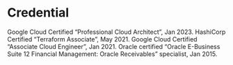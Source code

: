 # Credential
Google Cloud Certified “Professional Cloud Architect”, Jan 2023.
HashiCorp Certified “Terraform Associate”, May 2021.
Google Cloud Certified “Associate Cloud Engineer”, Jan 2021.
Oracle certified “Oracle E-Business Suite 12 Financial Management: Oracle Receivables” specialist, Jan 2015.
